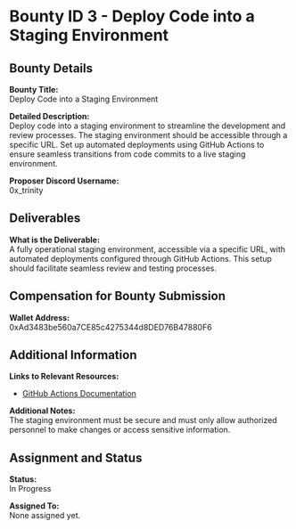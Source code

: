 # Bounty ID 3 - Deploy Code into a Staging Environment

## Bounty Details

**Bounty Title:**  
Deploy Code into a Staging Environment

**Detailed Description:**  
Deploy code into a staging environment to streamline the development and review processes. The staging environment should be accessible through a specific URL. Set up automated deployments using GitHub Actions to ensure seamless transitions from code commits to a live staging environment.

**Proposer Discord Username:**  
0x_trinity

## Deliverables

**What is the Deliverable:**  
A fully operational staging environment, accessible via a specific URL, with automated deployments configured through GitHub Actions. This setup should facilitate seamless review and testing processes.

## Compensation for Bounty Submission

**Wallet Address:**  
0xAd3483be560a7CE85c4275344d8DED76B47880F6

## Additional Information

**Links to Relevant Resources:**  
- [GitHub Actions Documentation](https://docs.github.com/en/actions)

**Additional Notes:**  
The staging environment must be secure and must only allow authorized personnel to make changes or access sensitive information.

## Assignment and Status

**Status:**  
In Progress

**Assigned To:**  
None assigned yet.
